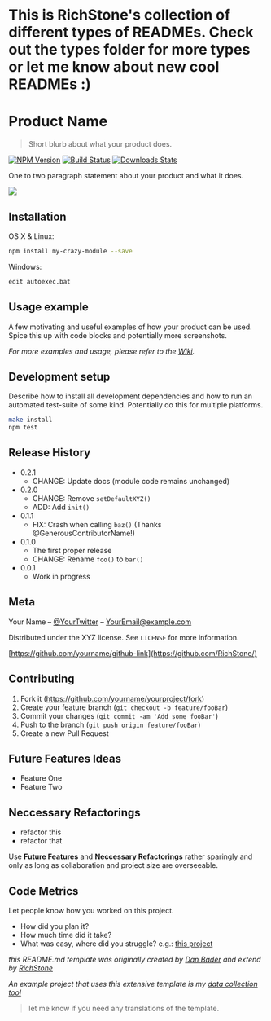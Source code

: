 # This is RichStone's collection of different types of READMEs. Check out the types folder for more types or let me know about new cool READMEs :)


# Product Name
> Short blurb about what your product does.

[![NPM Version][npm-image]][npm-url]
[![Build Status][travis-image]][travis-url]
[![Downloads Stats][npm-downloads]][npm-url]

One to two paragraph statement about your product and what it does.

![](header.png)

## Installation

OS X & Linux:

```sh
npm install my-crazy-module --save
```

Windows:

```sh
edit autoexec.bat
```

## Usage example

A few motivating and useful examples of how your product can be used. Spice this up with code blocks and potentially more screenshots.

_For more examples and usage, please refer to the [Wiki][wiki]._

## Development setup

Describe how to install all development dependencies and how to run an automated test-suite of some kind. Potentially do this for multiple platforms.

```sh
make install
npm test
```

## Release History

* 0.2.1
    * CHANGE: Update docs (module code remains unchanged)
* 0.2.0
    * CHANGE: Remove `setDefaultXYZ()`
    * ADD: Add `init()`
* 0.1.1
    * FIX: Crash when calling `baz()` (Thanks @GenerousContributorName!)
* 0.1.0
    * The first proper release
    * CHANGE: Rename `foo()` to `bar()`
* 0.0.1
    * Work in progress

## Meta

Your Name – [@YourTwitter](https://twitter.com/stonerichio) – YourEmail@example.com

Distributed under the XYZ license. See ``LICENSE`` for more information.

[https://github.com/yourname/github-link](https://github.com/RichStone/)

## Contributing

1. Fork it (<https://github.com/yourname/yourproject/fork>)
2. Create your feature branch (`git checkout -b feature/fooBar`)
3. Commit your changes (`git commit -am 'Add some fooBar'`)
4. Push to the branch (`git push origin feature/fooBar`)
5. Create a new Pull Request

## Future Features Ideas
- Feature One
- Feature Two

## Neccessary Refactorings
- refactor this 
- refactor that

Use **Future Features** and **Neccessary Refactorings** rather sparingly and only as long as collaboration and project size are overseeable.

## Code Metrics
Let people know how you worked on this project.
- How did you plan it?
- How much time did it take?
- What was easy, where did you struggle?
e.g.: [this project](https://datagoodie.com/blog/introducing-data-collection-tool/)

*this README.md template was originally created by [Dan Bader](https://twitter.com/dbader_org) and extend by [RichStone](https://github.com/RichStone/)*

*An example project that uses this extensive template is my [data collection tool](https://github.com/RichStone/data-collection-download-tool)*

> let me know if you need any translations of the template.

<!-- Markdown link & img dfn's -->
[npm-image]: https://img.shields.io/npm/v/datadog-metrics.svg?style=flat-square
[npm-url]: https://npmjs.org/package/datadog-metrics
[npm-downloads]: https://img.shields.io/npm/dm/datadog-metrics.svg?style=flat-square
[travis-image]: https://img.shields.io/travis/dbader/node-datadog-metrics/master.svg?style=flat-square
[travis-url]: https://travis-ci.org/dbader/node-datadog-metrics
[wiki]: https://github.com/yourname/yourproject/wiki
